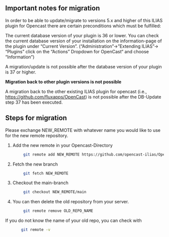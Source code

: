 ## Important notes for migration

In order to be able to update/migrate to versions 5.x and higher of this ILIAS plugin for Opencast there are certain preconditions which must be fulfilled:

The current database version of your plugin is 36 or lower.
You can check the current database version of your installation on the information-page of the plugin under “Current Version”.
(“Administration”->”Extending ILIAS”-> “Plugins” click on  the “Actions” Dropdown for OpenCast“ and choose “Information”)

A migration/update is not possible after the database version of your plugin is 37 or higher.

**Migration back to other plugin versions is not possible**

A migration back to the other existing ILIAS plugin for opencast (i.e., https://github.com/fluxapps/OpenCast) is not possible after the DB-Update step 37 has been executed.


## Steps for migration

Please exchange NEW_REMOTE with whatever name you would like to use for the new remote repository.

1. Add the new remote in your Opencast-Directory
```bash
        git remote add NEW_REMOTE https://github.com/opencast-ilias/OpenCast.git
```
2. Fetch the new branch 
```bash
        git fetch NEW_REMOTE
```
3. Checkout the main-branch
```bash
        git checkout NEW_REMOTE/main
```
4. You can then delete the old repository from your server.  
```bash
        git remote remove OLD_REPO_NAME
```
If you do not know the name of your old repo, you can check with  
```bash
       git remote -v 
```
